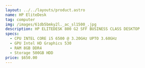 ```yaml
---
layout: ../../layouts/product.astro
name: HP EliteDesk
tag: computer
img: /images/61db5bmky2l._ac_sl1500_.jpg
description: HP ELITEDESK 800 G2 SFF BUSINESS CLASS DESKTOP
specs:
  - CPU INTEL CORE i5 6500 @ 3.20GHz UPTO 3.60GHz
  - GPU Intel HD Graphics 530
  - RAM 8GB DDR4
  - Storage 500GB HDD
price: $650.00
---
```

